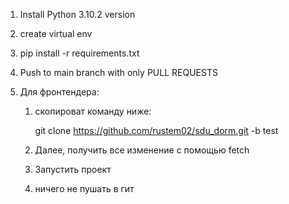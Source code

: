 1) Install Python 3.10.2 version

2) create virtual env

3) pip install -r requirements.txt

4) Push to main branch with only PULL REQUESTS

5) Для фронтендера:
   1) скопироват команду ниже:
      
         git clone https://github.com/rustem02/sdu_dorm.git -b test
      
   2) Далее, получить все изменение с помощью fetch
   3) Запустить проект
   4) ничего не пушать в гит
